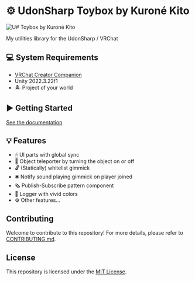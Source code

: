 <!-- markdownlint-disable MD024 -->

# ⚙️ UdonSharp Toybox by Kuroné Kito

![U# Toybox by Kuroné Kito](https://kurone-kito.github.io/udonsharp-toybox/docs/images/banner.png)

My utilities library for the UdonSharp / VRChat

## 💻 System Requirements

- [VRChat Creator Companion](https://vrchat.com/home/download)
- Unity 2022.3.22f1
- 🏝 Project of your world

## ▶ Getting Started

[See the documentation](https://kurone-kito.github.io/udonsharp-toybox/docs/)

## 💡 Features

- 🖱 UI parts with global sync
- 🫥 Object teleporter by turning the object on or off
- 🔓 (Statically) whitelist gimmick
- 🛎 Notify sound playing gimmick on player joined
- 🗞 Publish-Subscribe pattern component
- 🌈 Logger with vivid colors
- ⚙️ Other features...

## Contributing

Welcome to contribute to this repository! For more details,
please refer to [CONTRIBUTING.md](.github/CONTRIBUTING.md).

## License

This repository is licensed under the [MIT License](LICENSE).

